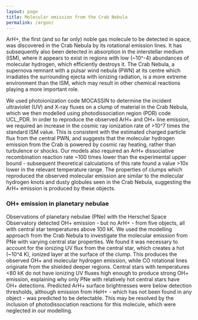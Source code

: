 ```yaml
---
layout: page
title: Molecular emission from the Crab Nebula
permalink: /argon/
---
```


ArH+, the first (and so far only) noble gas molecule to be detected in space, was discovered in the Crab Nebula by its rotational emission lines. It has subsequently also been detected in absorption in the interstellar medium (ISM), where it appears to exist in regions with low (~10^-4) abundances of molecular hydrogen, which efficiently destroys it. The Crab Nebula, a supernova remnant with a pulsar wind nebula (PWN) at its centre which irradiates the surrounding ejecta with ionizing radiation, is a more extreme environment than the ISM, which may result in other chemical reactions playing a more important role.

We used photoionization code MOCASSIN to determine the incident ultraviolet (UV) and X-ray fluxes on a clump of material in the Crab Nebula, which we then modelled using photodissociation region (PDR) code UCL_PDR. In order to reproduce the observed ArH+ and OH+ line emission, we required an increase in the cosmic ray ionization rate of >10^7 times the standard ISM value. This is consistent with the estimated charged particle flux from the central PWN, and suggests that the molecular hydrogen emission from the Crab is powered by cosmic ray heating, rather than turbulence or shocks. Our models also required an ArH+ dissociative recombination reaction rate ~100 times lower than the experimental upper bound - subsequent theoretical calculations of this rate found a value >10x lower in the relevant temperature range. The properties of clumps which reproduced the observed molecular emission are similar to the molecular hydrogen knots and dusty globules seen in the Crab Nebula, suggesting the ArH+ emission is produced by these objects.

### OH+ emission in planetary nebulae

Observations of planetary nebulae (PNe) with the Herschel Space Observatory detected OH+ emission - but no ArH+ - from five objects, all with central star temperatures above 100 kK. We used the modelling approach from the Crab Nebula to investigate the molecular emission from PNe with varying central star properties. We found it was necessary to account for the ionizing UV flux from the central star, which creates a hot (~10^4 K), ionized layer at the surface of the clump. This produces the observed OH+ and molecular hydrogen emission, while CO rotational lines originate from the shielded deeper regions. Central stars with temperatures <80 kK do not have ionizing UV fluxes high enough to produce strong OH+ emission, explaining why only PNe with relatively hot central stars have OH+ detections. Predicted ArH+ surface brightnesses were below detection thresholds, although emission from HeH+ - which has not been found in any object - was predicted to be detectable. This may be resolved by the inclusion of photodissociation reactions for this molecule, which were neglected in our modelling.
